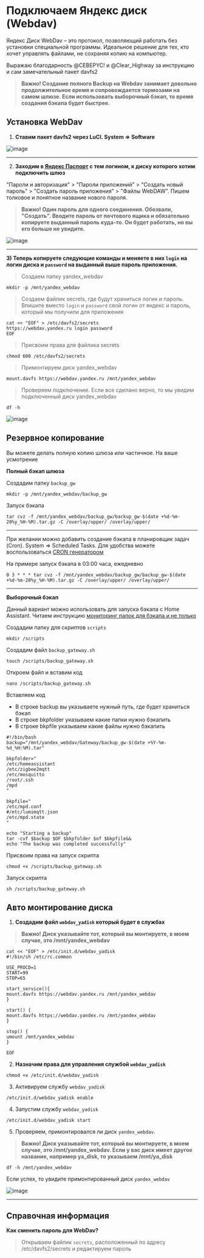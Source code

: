 # Подключаем Яндекс диск (Webdav)

Яндекс Диск WebDav – это протокол, позволяющий работать без установки специальной программы. Идеальное решение для тех, кто хочет управлять файлами, не сохраняя копию на компьютер.

Выражаю благодарность @CEBEPYC! и @Clear_Highway за инструкцию и сам замечательный пакет davfs2

> **Важно! Создание полного Backup на Webdav занимает довольно продолжительное время и сопровождается тормозами на самом шлюзе. Если использовать выборочный бэкап, то время создания бэкапа будет быстрее.**

## Установка WebDav

1) **Ставим пакет davfs2 через LuCI. System => Software**

![image](https://user-images.githubusercontent.com/64090632/143297954-947dd2e1-2731-4165-9779-e5f062bea013.png)



***

2) **Заходим в [Яндекс Паспорт](https://passport.yandex.ru/profile) с тем логином, к диску которого хотим подключить шлюз**


"Пароли и авторизация" > "Пароли приложений" > "Создать новый пароль" > "Создать пароль приложения" > "Файлы WebDAW". Пишем толковое и понятное название нового пароля.
> **Важно! Один пароль для одного соединения. Обозвали, "Создать". Вводите пароль от почтового ящика и обязательно копируете выданный пароль куда-то. Он будет работать, но вы его больше не увидите.**

![image](https://user-images.githubusercontent.com/64090632/143298185-a5ab86eb-89ea-41f2-a048-86e294d389ff.png)


***
**3) Теперь копируете следующие команды и меняете в них `login` на логин диска и `password` на выданный выше пароль приложения.**

> Создаем папку yandex_webdav
```
mkdir -p /mnt/yandex_webdav
```

> Создаем файлик secrets, где будут храниться логин и пароль. Впишите вместо `login` и `password` свой логин от яндекс и пароль, который мы получили для приложения
```
cat << "EOF" > /etc/davfs2/secrets
https://webdav.yandex.ru login password
EOF
```

> Присвоим права для файлика secrets
```
chmod 600 /etc/davfs2/secrets
```

> Примонтируем диск yandex_webdav
```
mount.davfs https://webdav.yandex.ru /mnt/yandex_webdav
```

> Проверяем подключение. Если все сделано верно, то мы увидим подключенный диск yandex_webdav
```
df -h
```
![image](https://user-images.githubusercontent.com/64090632/143298078-e11027ca-de9b-430b-8d79-dd826066af1d.png)



## Резервное копирование

Вы можете делать полную копию шлюза или частичное. На ваше усмотрение

**Полный бэкап шлюза**

Создадим папку `backup_gw`
```
mkdir -p /mnt/yandex_webdav/backup_gw
```

Запуск бэкапа
```
tar cvz -f /mnt/yandex_webdav/backup_gw/backup_gw-$(date +%d-%m-20%y_%H-%M).tar.gz -C /overlay/upper/ /overlay/upper/
```

***

При желании можно добавить создание бэкапа в планировщик задач (Cron). System => Scheduled Tasks. Для удобства можете воспользоваться [CRON генератором](https://crontab.guru)

На примере запуск бэкапа в 03:00 часа, ежедневно

```
0 3 * * * tar cvz -f /mnt/yandex_webdav/backup_gw/backup_gw-$(date +%d-%m-20%y_%H-%M).tar.gz -C /overlay/upper/ /overlay/upper/ 

```


***

**Выборочный бэкап**

Данный вариант можно использовать для запуска бэкапа с Home Assistant. Читаем инструкцию [мониторинг папок для бэкапа и не только](https://github.com/DivanX10/Openwrt-scripts-for-gateway-zhwg11lm/wiki/Мониторинг-папок-для-бэкапа-и-не-только)

Создадим папку для скриптов `scripts`
```
mkdir /scripts
```

Создадим файл `backup_gateway.sh`
```
touch /scripts/backup_gateway.sh
```

Откроем файл и вставим код
```
nano /scripts/backup_gateway.sh
```

Вставляем код
* В строке backup вы указываете нужный путь, где будет храниться бэкап
* В строке bkpfolder указываем какие папки нужно бэкапить
* В строке bkpfile указываем какие файлы нужно бэкапить
```
#!/bin/bash
backup="/mnt/yandex_webdav/Gateway/backup_gw-$(date +%Y-%m-%d_%H:%M).tar"

bkpfolder="
/etc/homeassistant
/etc/zigbee2mqtt
/etc/mosquitto
/root/.ssh
/mpd
"

bkpfile="
/etc/mpd.conf
#/etc/lumimqtt.json
/etc/mpd.state
"

echo "Starting a backup"
tar -cvf $backup $OF $bkpfolder $of $bkpfile&&
echo "The backup was completed successfully"
```

Присвоим права на запуск скрипта
```
chmod +x /scripts/backup_gateway.sh
```

Запуск скрипта
```
sh /scripts/backup_gateway.sh
```

## Авто монтирование диска

1) **Создадим файл `webdav_yadisk` который будет в службах**

> **Важно! Диск указывайте тот, который вы монтируете, в моем случае, это /mnt/yandex_webdav**

```
cat << "EOF" > /etc/init.d/webdav_yadisk
#!/bin/sh /etc/rc.common

USE_PROCD=1
START=99
STOP=65

start_service(){
mount.davfs https://webdav.yandex.ru /mnt/yandex_webdav
}

start() {
mount.davfs https://webdav.yandex.ru /mnt/yandex_webdav
}

stop() {
umount /mnt/yandex_webdav
}

EOF
```

2) **Назначим права для управления службой `webdav_yadisk`**
```
chmod +x /etc/init.d/webdav_yadisk
````

3) Активируем службу `webdav_yadisk`
```
/etc/init.d/webdav_yadisk enable
```

4) Запустим службу `webdav_yadisk`
```
/etc/init.d/webdav_yadisk start
```

5) Проверяем, примонтировался ли диск `yandex_webdav`.
> **Важно! Диск указывайте тот, который вы монтируете, в моем случае, это /mnt/yandex_webdav. Если у вас диск имеет другое название, например ya_disk, то указываем /mnt/ya_disk**

```
df -h /mnt/yandex_webdav
```
Если успех, то увидите примонтированный диск `yandex_webdav`

![image](https://user-images.githubusercontent.com/64090632/143298279-0bab79a6-eb8c-4386-b283-d3efbe435f24.png)


***

## Справочная информация

**Как сменить пароль для WebDav?**
> Открываем файлик `secrets`, расположенный по адресу /etc/davfs2/secrets и редактируем пароль





